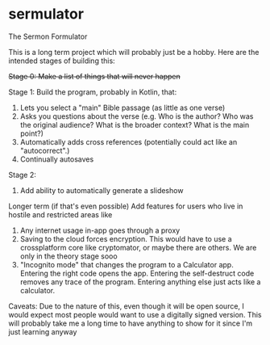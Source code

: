 # sermulator
The Sermon Formulator


This is a long term project which will probably just be a hobby. Here are the intended stages of building this:

~~Stage 0: Make a list of things that will never happen~~

Stage 1: Build the program, probably in Kotlin, that:

1. Lets you select a "main" Bible passage (as little as one verse)
2. Asks you questions about the verse (e.g. Who is the author? Who was the original audience? What is the broader context? What is the main point?)
3. Automatically adds cross references (potentially could act like an "autocorrect".)
4. Continually autosaves

Stage 2:
1. Add ability to automatically generate a slideshow

Longer term (if that's even possible)
 Add features for users who live in hostile and restricted areas like
 1. Any internet usage in-app goes through a proxy
 2. Saving to the cloud forces encryption. This would have to use a crossplatform core like cryptomator, or maybe there are others. We are only in the theory stage sooo
 3. "Incognito mode" that changes the program to a Calculator app. Entering the right code opens the app. Entering the self-destruct code removes any trace of the program. Entering anything else just acts like a calculator.


Caveats:
 Due to the nature of this, even though it will be open source, I would expect most people would want to use a digitally signed version.
 This will probably take me a long time to have anything to show for it since I'm just learning anyway
